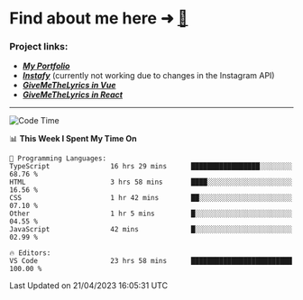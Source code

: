 # Find about me here ➜ [🧑](https://pauabella.dev)

### Project links:
- ***[My Portfolio](https://pauabella.dev)***
- ***[Instafy](https://instafy.me)*** (currently not working due to changes in the Instagram API)
- ***[GiveMeTheLyrics in Vue](https://lyrics.pauabella.dev)***
- ***[GiveMeTheLyrics in React](https://pauabella.dev/GiveMeTheLyrics)***

---
<!--START_SECTION:waka-->
![Code Time](http://img.shields.io/badge/Code%20Time-2%2C097%20hrs%2041%20mins-blue)

📊 **This Week I Spent My Time On** 

```text
💬 Programming Languages: 
TypeScript               16 hrs 29 mins      █████████████████░░░░░░░░   68.76 % 
HTML                     3 hrs 58 mins       ████░░░░░░░░░░░░░░░░░░░░░   16.56 % 
CSS                      1 hr 42 mins        ██░░░░░░░░░░░░░░░░░░░░░░░   07.10 % 
Other                    1 hr 5 mins         █░░░░░░░░░░░░░░░░░░░░░░░░   04.55 % 
JavaScript               42 mins             █░░░░░░░░░░░░░░░░░░░░░░░░   02.99 % 

🔥 Editors: 
VS Code                  23 hrs 58 mins      █████████████████████████   100.00 % 
```


 Last Updated on 21/04/2023 16:05:31 UTC
<!--END_SECTION:waka-->
